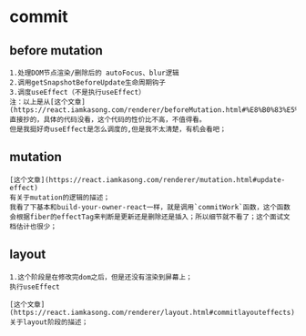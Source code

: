 # commit

## before mutation

    1.处理DOM节点渲染/删除后的 autoFocus、blur逻辑
    2.调用getSnapshotBeforeUpdate生命周期钩子
    3.调度useEffect（不是执行useEffect）
    注：以上是从[这个文章](https://react.iamkasong.com/renderer/beforeMutation.html#%E8%B0%83%E5%BA%A6useeffect)直接抄的，具体的代码没看，这个代码的性价比不高，不值得看。
    但是我挺好奇useEffect是怎么调度的,但是我不太清楚，有机会看吧；

## mutation

    [这个文章](https://react.iamkasong.com/renderer/mutation.html#update-effect)
    有关于mutation的逻辑的描述；
    我看了下基本和build-your-owner-react一样，就是调用`commitWork`函数，这个函数会根据fiber的effectTag来判断是更新还是删除还是插入；所以细节就不看了；这个面试文档估计也很少；

## layout

    1.这个阶段是在修改完dom之后，但是还没有渲染到屏幕上；
    执行useEffect

    [这个文章](https://react.iamkasong.com/renderer/layout.html#commitlayouteffects)
    关于layout阶段的描述；
